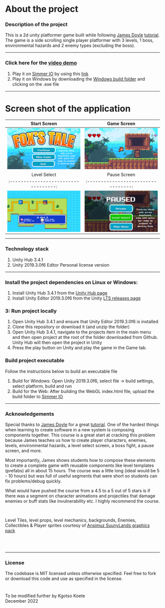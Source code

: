 # About the project

### Description of the project

This is a 2d unity platformer game built while following [James Doyle](https://www.udemy.com/user/james-doyle-4/) [tutorial](https://www.udemy.com/course/unityplatformer/). The game is a side scrolling single player platformer with 3 levels, 1 boss, environmental hazards and 2 enemy types (excluding the boss).

---

### Click here for the [video demo](https://youtu.be/Ial1l3Vx2BA)

1. Play it on [Simmer IO](https://get.simmer.io/) by using this [link](https://simmer.io/@Kgotso_Koete/unity-2d-platformer)
2. Play it on Windows by downloading the [Windows build folder](https://drive.google.com/drive/folders/19BZzIbHWP9lH41SGlIyEcM3PQzxlGwic?usp=share_link) and clicking on the .exe file


---

# Screen shot of the application

|             Start Screen             |             Game Screen             |
| :----------------------------------: | :---------------------------------: |
| ![](/screenshots/main-menu.png)      | ![](/screenshots/game.png)          |
|             Level Select             |             Pause Screen            |
| :----------------------------------: | :---------------------------------: |
| ![](/screenshots/level-select.png)   | ![](/screenshots/pause.png)         |

---

### Technology stack

1. Unity Hub 3.4.1
2. Unity 2019.3.0f6 Editor Personal license version

---

### Install the project dependencies on Linux or Windows:

1. Install Unity Hub 3.4.1 from the [Unity Hub page](https://unity.com/unity-hub)
2. Install Unity Editor 2019.3.0f6 from the Unity [LTS releases page](https://unity.com/releases/editor/qa/lts-releases)

### 3: Run project locally

1. Open Unity Hub 3.4.1 and ensure that Unity Editor 2019.3.0f6 is installed
2. Clone this repository or download it (and unzip the folder)
3. Open Unity Hub 3.4.1, navigate to the projects item in the main menu and then open project at the root of the folder downloaded from Github. Unity Hub will then open the project in Unity
4. Press the play button on Unity and play the game in the Game tab.

### Build project executable

Follow the instructions below to build an executable file

1. Build for Windows: Open Unity 2019.3.0f6, select file -> build settings, select platform, build and run
2. Build for the Web: After building the WebGL index.html file, upload the build folder to [Simmer IO](https://get.simmer.io/)

---

### Acknowledgements

Special thanks to [James Doyle](https://www.udemy.com/user/james-doyle-4/) for a great [tutorial](https://www.udemy.com/course/unityplatformer/). One of the hardest things when learning to create software in a new system is composing components together. This course is a great start at cracking this problem because James teaches us how to create player characters, enemies, levels, environmental hazards, a level select screen, a boss fight, a pause screen, and more.

Most importantly, James shows students how to compose these elements to create a complete game with reusable components like level templates (prefabs) all in about 15 hours. The course was a little long (ideal would be 5 - 10 hours) but was full of useful segments that were short so students can fix problems/debug quickly.

What would have pushed the course from a 4.5 to a 5 out of 5 stars is if there was a segment on character animations and projectiles that damage enemies or buff stats like invulnerability etc. I highly recommend the course.

<br/>

Level Tiles, level props, level mechanics, backgrounds, Enemies, Collectibles & Player sprites courtesy of [Ansimuz SuunyLands graphics pack](https://ansimuz.itch.io/sunny-land-pixel-game-art)

<br/>
<br/>

---

### License

The codebase is MIT licensed unless otherwise specified. Feel free to fork or download this code and use as specified in the license.

#

To be modified further by Kgotso Koete
<br/>
December 2022
